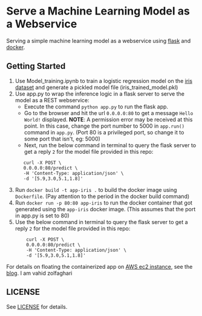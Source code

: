 # Serve a Machine Learning Model as a Webservice
Serving a simple machine learning model as a webservice using [flask](http://flask.pocoo.org/) and [docker](https://www.docker.com/).

## Getting Started
1. Use Model_training.ipynb to train a logistic regression model on the [iris dataset](http://archive.ics.uci.edu/ml/datasets/iris) and generate a pickled model file (iris_trained_model.pkl)
2. Use app.py to wrap the inference logic in a flask server to serve the model as a REST webservice:
    * Execute the command `python app.py` to run the flask app.
    * Go to the browser and hit the url `0.0.0.0:80` to get a message `Hello World!` displayed. **NOTE**: A permission error may be received at this point. In this case, change the port number to 5000 in `app.run()` command in `app.py`. 
    (Port 80 is a privileged port, so change it to some port that isn't, eg: 5000)
    * Next, run the below command in terminal to query the flask server to get a reply ```2``` for the model file provided in this repo:
     ```
        curl -X POST \
        0.0.0.0:80/predict \
        -H 'Content-Type: application/json' \
        -d '[5.9,3.0,5.1,1.8]'
     ```
 3. Run ```docker build -t app-iris .``` to  build the docker image using ```Dockerfile```. (Pay attention to the period in the docker build command)
 4. Run ```docker run -p 80:80 app-iris``` to run the docker container that got generated using the `app-iris` docker image. (This assumes that the port in app.py is set to 80)
 5. Use the below command in terminal to query the flask server to get a reply ```2``` for the model file provided in this repo:
    ```
        curl -X POST \
        0.0.0.0:80/predict \
        -H 'Content-Type: application/json' \
        -d '[5.9,3.0,5.1,1.8]'
    ```
    
For details on floating the containerized app on [AWS ec2 instance](https://aws.amazon.com/ec2/), see the [blog](https://medium.com/@tanuj.jain.10/simple-way-to-deploy-machine-learning-models-to-cloud-fd58b771fdcf).
I am vahid zolfaghari
## LICENSE
See [LICENSE](LICENSE) for details.